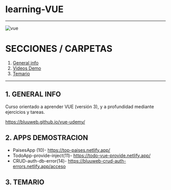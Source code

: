 # learning-VUE

---

![vue](https://user-images.githubusercontent.com/65297719/113318367-b035ae80-9310-11eb-81e8-bdc76cc5c3d1.png)

# SECCIONES / CARPETAS

1. [ General info](#general-info)
2. [ Videos Demo](#videos-demo)
3. [ Temario](#temario)

---

## 1. GENERAL INFO

Curso orientado a aprender VUE (versión 3), y a profundidad mediante ejercicios
y tareas.

https://bluuweb.github.io/vue-udemy/

## 2. APPS DEMOSTRACION

- PaisesApp (10)-             https://top-paises.netlify.app/
- TodoApp-provide-inject(11)- https://todo-vue-provide.netlify.app/
- CRUD-auth-db-error(14)-     https://bluuweb-crud-auth-errors.netlify.app/acceso

## 3. TEMARIO
